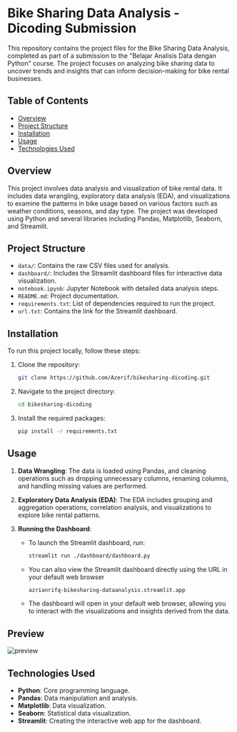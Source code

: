 # Bike Sharing Data Analysis - Dicoding Submission

This repository contains the project files for the Bike Sharing Data Analysis, completed as part of a submission to the "Belajar Analisis Data dengan Python" course. The project focuses on analyzing bike sharing data to uncover trends and insights that can inform decision-making for bike rental businesses.

## Table of Contents
- [Overview](#overview)
- [Project Structure](#project-structure)
- [Installation](#installation)
- [Usage](#usage)
- [Technologies Used](#technologies-used)

## Overview
This project involves data analysis and visualization of bike rental data. It includes data wrangling, exploratory data analysis (EDA), and visualizations to examine the patterns in bike usage based on various factors such as weather conditions, seasons, and day type. The project was developed using Python and several libraries including Pandas, Matplotlib, Seaborn, and Streamlit.

## Project Structure
- `data/`: Contains the raw CSV files used for analysis.
- `dashboard/`: Includes the Streamlit dashboard files for interactive data visualization.
- `notebook.ipynb`: Jupyter Notebook with detailed data analysis steps.
- `README.md`: Project documentation.
- `requirements.txt`: List of dependencies required to run the project.
- `url.txt`: Contains the link for the Streamlit dashboard.

## Installation
To run this project locally, follow these steps:

1. Clone the repository:
   ```sh
   git clone https://github.com/Azerif/bikesharing-dicoding.git
   ```
2. Navigate to the project directory:
   ```sh
   cd bikesharing-dicoding
   ```
3. Install the required packages:
   ```sh
   pip install -r requirements.txt
   ```

## Usage
1. **Data Wrangling**: The data is loaded using Pandas, and cleaning operations such as dropping unnecessary columns, renaming columns, and handling missing values are performed.

2. **Exploratory Data Analysis (EDA)**: The EDA includes grouping and aggregation operations, correlation analysis, and visualizations to explore bike rental patterns.

3. **Running the Dashboard**: 
   - To launch the Streamlit dashboard, run:
     ```sh
     streamlit run ./dashboard/dashboard.py
     ```
   - You can also view the Streamlit dashboard directly using the URL in your default web browser
     ```sh
     azrianrifq-bikesharing-dataanalysis.streamlit.app
     ``` 
   - The dashboard will open in your default web browser, allowing you to interact with the visualizations and insights derived from the data.
     
## Preview
![preview](https://github.com/user-attachments/assets/c2e4f990-4892-428d-a06c-df719c164ff4)


## Technologies Used
- **Python**: Core programming language.
- **Pandas**: Data manipulation and analysis.
- **Matplotlib**: Data visualization.
- **Seaborn**: Statistical data visualization.
- **Streamlit**: Creating the interactive web app for the dashboard.
